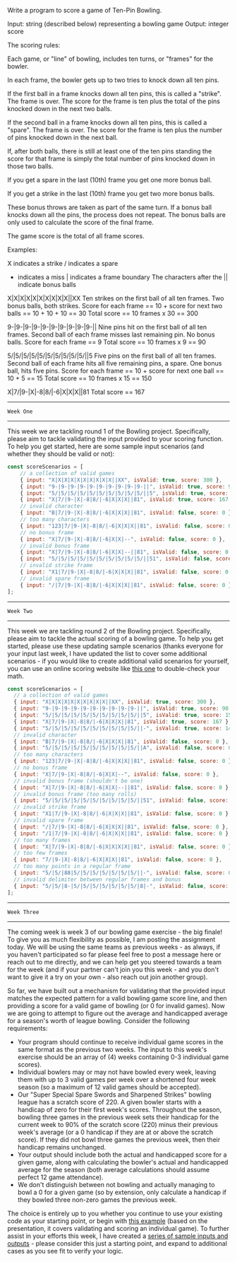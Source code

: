 Write a program to score a game of Ten-Pin Bowling.

Input: string (described below) representing a bowling game
Output: integer score

The scoring rules:

Each game, or "line" of bowling, includes ten turns, or "frames" for the bowler.

In each frame, the bowler gets up to two tries to knock down all ten pins.

If the first ball in a frame knocks down all ten pins, this is called a "strike". The frame is over. The score for the frame is ten plus the total of the pins knocked down in the next two balls.

If the second ball in a frame knocks down all ten pins,  this is called a "spare". The frame is over. The score for the frame is ten plus the number of pins knocked down in the next ball.

If, after both balls, there is still at least one of the ten pins standing the score for that frame is simply the total number of pins knocked down in those two balls.

If you get a spare in the last (10th) frame you get one  more bonus ball.

If you get a strike in the last (10th)  frame you get two more bonus balls.

These bonus throws are taken as part of the same turn.  If a bonus ball knocks down all the pins, the process  does not repeat. The bonus balls are only used to calculate the score of the final frame.

The game score is the total of all frame scores.

Examples:

X indicates a strike
/ indicates a spare
- indicates a miss
| indicates a frame boundary
The characters after the || indicate bonus balls

X|X|X|X|X|X|X|X|X|X||XX
Ten strikes on the first ball of all ten frames.
Two bonus balls, both strikes.
Score for each frame == 10 + score for next two
balls == 10 + 10 + 10 == 30
Total score == 10 frames x 30 == 300

9-|9-|9-|9-|9-|9-|9-|9-|9-|9-||
Nine pins hit on the first ball of all ten frames.
Second ball of each frame misses last remaining pin.
No bonus balls.
Score for each frame == 9
Total score == 10 frames x 9 == 90

5/|5/|5/|5/|5/|5/|5/|5/|5/|5/||5
Five pins on the first ball of all ten frames.
Second ball of each frame hits all five remaining
pins, a spare.
One bonus ball, hits five pins.
Score for each frame == 10 + score for next one
ball == 10 + 5 == 15
Total score == 10 frames x 15 == 150

X|7/|9-|X|-8|8/|-6|X|X|X||81
Total score == 167

----------------
    Week One  
---------------- 

This week we are tackling round 1 of the Bowling project. Specifically, please aim to tackle validating the input provided to your scoring function. To help you get started, here are some sample input scenarios (and whether they should be valid or not):

```js
const scoreScenarios = [
    // a collection of valid games
    { input: "X|X|X|X|X|X|X|X|X|X||XX", isValid: true, score: 300 },
    { input: "9-|9-|9-|9-|9-|9-|9-|9-|9-|9-||", isValid: true, score: 90 },
    { input: "5/|5/|5/|5/|5/|5/|5/|5/|5/|5/||5", isValid: true, score: 150 },
    { input: "X|7/|9-|X|-8|8/|-6|X|X|X||81", isValid: true, score: 167 },
    // invalid character
    { input: "B|7/|9-|X|-8|8/|-6|X|X|X||81", isValid: false, score: 0 },
    // too many characters
    { input: "123|7/|9-|X|-8|8/|-6|X|X|X||81", isValid: false, score: 0 },
    // no bonus frame
    { input: "X|7/|9-|X|-8|8/|-6|X|X|--", isValid: false, score: 0 },
    // invalid bonus frame
    { input: "X|7/|9-|X|-8|8/|-6|X|X|--||81", isValid: false, score: 0 },
    { input: "5/|5/|5/|5/|5/|5/|5/|5/|5/|5/||51", isValid: false, score: 0 },
    // invalid strike frame
    { input: "X1|7/|9-|X|-8|8/|-6|X|X|X||81", isValid: false, score: 0 },
    // invalid spare frame
    { input: "/|7/|9-|X|-8|8/|-6|X|X|X||81", isValid: false, score: 0 },
];
```

----------------
    Week Two  
---------------- 
This week we are tackling round 2 of the Bowling project. Specifically, please aim to tackle the actual scoring of a bowling game. To help you get started, please use these updating sample scenarios (thanks everyone for your input last week, I have updated the list to cover some additional scenarios - if you would like to create additional valid scenarios for yourself, you can use an online scoring website like [this one](https://www.bowlinggenius.com/) to double-check your math.

```js
const scoreScenarios = [
  // a collection of valid games
  { input: "X|X|X|X|X|X|X|X|X|X||XX", isValid: true, score: 300 },
  { input: "9-|9-|9-|9-|9-|9-|9-|9-|9-|9-||", isValid: true, score: 90 },
  { input: "5/|5/|5/|5/|5/|5/|5/|5/|5/|5/||5", isValid: true, score: 150 },
  { input: "X|7/|9-|X|-8|8/|-6|X|X|X||81", isValid: true, score: 167 },
  { input: "5/|5/|5/|5/|5/|5/|5/|5/|5/|5/||-", isValid: true, score: 145 },
  // invalid character
  { input: "B|7/|9-|X|-8|8/|-6|X|X|X||81", isValid: false, score: 0 },
  { input: "5/|5/|5/|5/|5/|5/|5/|5/|5/|5/||A", isValid: false, score: 0 },
  // too many characters
  { input: "123|7/|9-|X|-8|8/|-6|X|X|X||81", isValid: false, score: 0 },
  // no bonus frame
  { input: "X|7/|9-|X|-8|8/|-6|X|X|--", isValid: false, score: 0 },
  // invalid bonus frame (shouldn't be one)
  { input: "X|7/|9-|X|-8|8/|-6|X|X|--||81", isValid: false, score: 0 },
  // invalid bonus frame (too many rolls)
  { input: "5/|5/|5/|5/|5/|5/|5/|5/|5/|5/||51", isValid: false, score: 0 },
  // invalid strike frame
  { input: "X1|7/|9-|X|-8|8/|-6|X|X|X||81", isValid: false, score: 0 },
  // invalid spare frame
  { input: "/|7/|9-|X|-8|8/|-6|X|X|X||81", isValid: false, score: 0 },
  { input: "/1|7/|9-|X|-8|8/|-6|X|X|X||81", isValid: false, score: 0 },
  // too many frames
  { input: "X|7/|9-|X|-8|8/|-6|X|X|X|X||81", isValid: false, score: 0 },
  // too few frames
  { input: "7/|9-|X|-8|8/|-6|X|X|X||81", isValid: false, score: 0 },
  // too many points in a regular frame
  { input: "5/|5/|88|5/|5/|5/|5/|5/|5/|5/||-", isValid: false, score: 0 },
  // invalid delimiter between regular frames and bonus
  { input: "5/|5/|8-|5/|5/|5/|5/|5/|5/|5/|8|-", isValid: false, score: 0 },
];
```

----------------
    Week Three  
---------------- 
The coming week is week 3 of our bowling game exercise - the big finale! To give you as much flexibility as possible, I am posting the assignment today. We will be using the same teams as previous weeks - as always, if you haven't participated so far please feel free to post a message here or reach out to me directly, and we can help get you steered towards a team for the week (and if your partner can't join you this week - and you don't want to give it a try on your own - also reach out join another group).
 
So far, we have built out a mechanism for validating that the provided input matches the expected pattern for a valid bowling game score line, and then providing a score for a valid game of bowling (or 0 for invalid games). Now we are going to attempt to figure out the average and handicapped average for a season's worth of league bowling. Consider the following requirements:
- Your program should continue to receive individual game scores in the same format as the previous two weeks. The input to this week's exercise should be an array of (4) weeks containing 0-3 individual game scores).
- Individual bowlers may or may not have bowled every week, leaving them with up to 3 valid games per week over a shortened four week season (so a maximum of 12 valid games should be accepted).
- Our "Super Special Spare Swords and Sharpened Strikes" bowling league has a scratch score of 220. A given bowler starts with a handicap of zero for their first week's scores. Throughout the season, bowling three games in the previous week sets their handicap for the current week to 90% of the scratch score (220) minus their previous week's average (or a 0 handicap if they are at or above the scratch score). If they did not bowl three games the previous week, then their handicap remains unchanged.
- Your output should include both the actual and handicapped score for a given game, along with calculating the bowler's actual and handicapped average for the season (both average calculations should assume perfect 12 game attendance).
- We don't distinguish between not bowling and actually managing to bowl a 0 for a given game (so by extension, only calculate a handicap if they bowled three non-zero games the previous week.

The choice is entirely up to you whether you continue to use your existing code as your starting point, or begin with [this example](files/bowling.js) (based on the presentation, it covers validating and scoring an individual game). To further assist in your efforts this week, I have created a [series of sample inputs and outputs](files/__testutils/leagueScoreScenarios.js) - please consider this just a starting point, and expand to additional cases as you see fit to verify your logic.